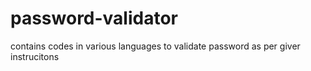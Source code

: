 # password-validator
contains codes in various languages to validate password as per giver instrucitons
